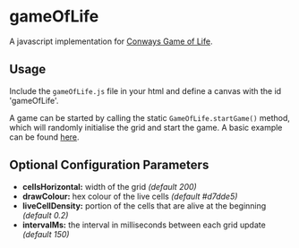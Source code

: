 # gameOfLife

A javascript implementation for [Conways Game of Life](https://en.wikipedia.org/wiki/Conway%27s_Game_of_Life). 

## Usage
Include the `gameOfLife.js` file in your html and define a canvas with the id 'gameOfLife'. 

A game can be started by calling the static `GameOfLife.startGame()` method, which will randomly initialise the grid and start the game. A basic example can be found [here](https://github.com/oknowles/gameOfLife/blob/master/test.html).

## Optional Configuration Parameters
* **cellsHorizontal:** width of the grid *(default 200)*
* **drawColour:** hex colour of the live cells *(default #d7dde5)*
* **liveCellDensity:** portion of the cells that are alive at the beginning *(default 0.2)*
* **intervalMs:** the interval in milliseconds between each grid update *(default 150)*

